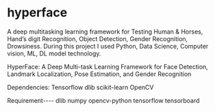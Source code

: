 # hyperface
A deep multitasking learning framework for Testing Human & Horses, Hand’s digit Recognition, Object Detection, Gender Recognition, Drowsiness. During this project I used Python, Data Science, Computer vision, ML, DL model technology.

HyperFace: A Deep Multi-task Learning Framework for Face Detection, Landmark Localization, Pose Estimation, and Gender Recognition

Dependencies:
   Tensorflow
   dlib
   scikit-learn
   OpenCV


Requirement----
   dlib
   numpy
   opencv-python
   tensorflow
   tensorboard
